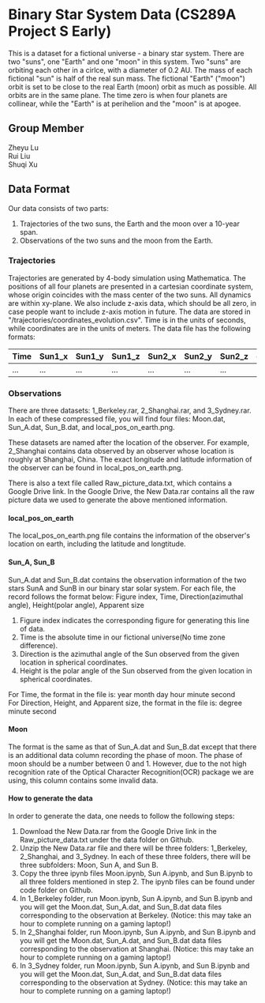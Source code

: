 # Binary Star System Data (CS289A Project S Early)
This is a dataset for a fictional universe - a binary star system. There are two "suns", one "Earth" and one "moon" in this system. Two "suns" are orbiting each other in a cirlce, with a diameter of 0.2 AU. The mass of each fictional "sun" is half of the real sun mass. The fictional "Earth" ("moon") orbit is set to be close to the real Earth (moon) orbit as much as possible. All orbits are in the same plane. The time zero is when four planets are collinear, while the "Earth" is at perihelion and the "moon" is at apogee.

## Group Member
Zheyu Lu   
Rui Liu   
Shuqi Xu   

## Data Format
Our data consists of two parts:

1. Trajectories of the two suns, the Earth and the moon over a 10-year span.
2. Observations of the two suns and the moon from the Earth.

### Trajectories
Trajectories are generated by 4-body simulation using Mathematica. The positions of all four planets are presented in a cartesian coordinate system, whose origin coincides with the mass center of the two suns. All dynamics are within xy-plane. We also include z-axis data, which should be all zero, in case people want to include z-axis motion in future. The data are stored in "/trajectories/coordinates_evolution.csv". Time is in the units of seconds, while coordinates are in the units of meters. The data file has the following formats:

|Time|Sun1_x|Sun1_y|Sun1_z|Sun2_x|Sun2_y|Sun2_z|earth_x|earth_y|earth_z|moon_x|moon_y|moon_z|
|---|---|---|---|---|---|---|---|---|---|---|---|---|
|...|...|...|...|...|...|...|...|...|...|...|...|...|

### Observations
There are three datasets: 1_Berkeley.rar, 2_Shanghai.rar, and 3_Sydney.rar. In each of these compressed file, you will find four files: Moon.dat, Sun_A.dat, Sun_B.dat, and local_pos_on_earth.png.

These datasets are named after the location of the observer. For example, 2_Shanghai contains data observed by an observer whose location is roughly at Shanghai, China. The exact longitude and latitude information of the observer can be found in local_pos_on_earth.png.

There is also a text file called Raw_picture_data.txt, which contains a Google Drive link. In the Google Drive, the New Data.rar contains all the raw picture data we used to generate the above mentioned information.

#### local_pos_on_earth
The local_pos_on_earth.png file contains the information of the observer's location on earth, including the latitude and longtitude.

#### Sun_A, Sun_B
Sun_A.dat and Sun_B.dat contains the observation information of the two stars SunA and SunB in our binary star solar system.
For each file, the record follows the format below:
Figure index, Time, Direction(azimuthal angle), Height(polar angle), Apparent size

1. Figure index indicates the corresponding figure for generating this line of data.
2. Time is the absolute time in our fictional universe(No time zone difference).
3. Direction is the azimuthal angle of the Sun observed from the given location in spherical coordinates.
4. Height is the polar angle of the Sun observed from the given location in spherical coordinates.

For Time, the format in the file is: year month day hour minute second   
For Direction, Height, and Apparent size, the format in the file is: degree minute second   

#### Moon
The format is the same as that of Sun_A.dat and Sun_B.dat except that there is an additional data column recording the phase of moon.
The phase of moon should be a number between 0 and 1. However, due to the not high recognition rate of the Optical Character Recognition(OCR) package we are using, this column contains some invalid data.

#### How to generate the data
In order to generate the data, one needs to follow the following steps:
1. Download the New Data.rar from the Google Drive link in the Raw_picture_data.txt under the data folder on Github.
2. Unzip the New Data.rar file and there will be three folders: 1_Berkeley, 2_Shanghai, and 3_Sydney. In each of these three folders, there will be three subfolders: Moon, Sun A, and Sun B.
3. Copy the three ipynb files Moon.ipynb, Sun A.ipynb, and Sun B.ipynb to all three folders mentioned in step 2. The ipynb files can be found under code folder on Github.
4. In 1_Berkeley folder, run Moon.ipynb, Sun A.ipynb, and Sun B.ipynb and you will get the Moon.dat, Sun_A.dat, and Sun_B.dat data files corresponding to the observation at Berkeley. (Notice: this may take an hour to complete running on a gaming laptop!)
5. In 2_Shanghai folder, run Moon.ipynb, Sun A.ipynb, and Sun B.ipynb and you will get the Moon.dat, Sun_A.dat, and Sun_B.dat data files corresponding to the observation at Shanghai. (Notice: this may take an hour to complete running on a gaming laptop!)
6. In 3_Sydney folder, run Moon.ipynb, Sun A.ipynb, and Sun B.ipynb and you will get the Moon.dat, Sun_A.dat, and Sun_B.dat data files corresponding to the observation at Sydney. (Notice: this may take an hour to complete running on a gaming laptop!)
